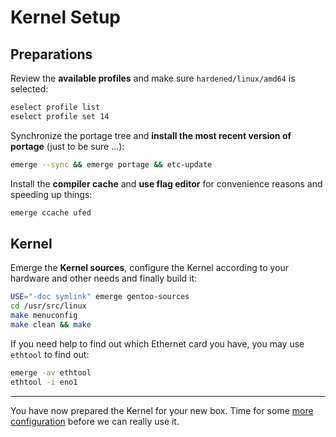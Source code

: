 Kernel Setup
============

Preparations
------------

Review the **available profiles** and make sure `hardened/linux/amd64` is selected:

```sh
eselect profile list
eselect profile set 14
```

Synchronize the portage tree and **install the most recent version of portage** (just to be sure ...):

```sh
emerge --sync && emerge portage && etc-update
```

Install the **compiler cache** and **use flag editor** for convenience reasons and speeding up things:

```sh
emerge ccache ufed
```

Kernel
------

Emerge the **Kernel sources**, configure the Kernel according to your hardware and other needs and finally build it:

```sh
USE="-doc symlink" emerge gentoo-sources
cd /usr/src/linux
make menuconfig
make clean && make
```

If you need help to find out which Ethernet card you have, you may use `ethtool` to find out:

```sh
emerge -av ethtool 
ethtool -i eno1 
```

___
You have now prepared the Kernel for your new box. Time for some [more configuration](03_Basic-Configuration.md) before we can really use it.
